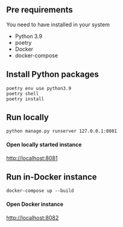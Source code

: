 
## Pre requirements
You need to have installed in your system
* Python 3.9
* poetry
* Docker
* docker-compose

## Install Python packages
```
poetry env use python3.9
poetry shell
poetry install
```

## Run locally
```
python manage.py runserver 127.0.0.1:8081
```
#### Open locally started instance
[http://localhost:8081](http://localhost:8081)


## Run in-Docker instance
```
docker-compose up --build
```
#### Open Docker instance
[http://localhost:8082](http://localhost:8082)

